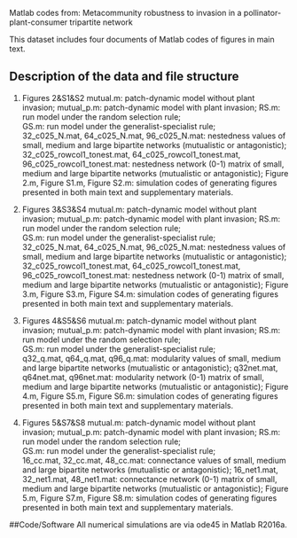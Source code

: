 ﻿Matlab codes from: Metacommunity robustness to invasion in a pollinator-plant-consumer tripartite network

This dataset includes four documents of Matlab codes of figures in main text.

## Description of the data and file structure

1. Figures 2&S1&S2
mutual.m:        patch-dynamic model without plant invasion;
mutual_p.m:    patch-dynamic model with plant invasion;
RS.m:              run model under the random selection rule;     
GS.m:              run model under the generalist-specialist rule;     
32_c025_N.mat, 64_c025_N.mat, 96_c025_N.mat:     nestedness values of small, medium and large bipartite networks (mutualistic or antagonistic);
32_c025_rowcol1_tonest.mat, 64_c025_rowcol1_tonest.mat, 96_c025_rowcol1_tonest.mat:      nestedness network (0-1) matrix of  small, medium and large bipartite networks (mutualistic or antagonistic);
Figure 2.m, Figure S1.m, Figure S2.m:  simulation codes of generating figures presented in both main text and supplementary materials.

2. Figures 3&S3&S4
mutual.m:        patch-dynamic model without plant invasion;
mutual_p.m:    patch-dynamic model with plant invasion;
RS.m:              run model under the random selection rule;     
GS.m:              run model under the generalist-specialist rule;     
32_c025_N.mat, 64_c025_N.mat, 96_c025_N.mat:     nestedness values of small, medium and large bipartite networks (mutualistic or antagonistic);
32_c025_rowcol1_tonest.mat, 64_c025_rowcol1_tonest.mat, 96_c025_rowcol1_tonest.mat:      nestedness network (0-1) matrix of  small, medium and large bipartite networks (mutualistic or antagonistic);
Figure 3.m, Figure S3.m, Figure S4.m:  simulation codes of generating figures presented in both main text and supplementary materials.

3. Figures 4&S5&S6
mutual.m:        patch-dynamic model without plant invasion;
mutual_p.m:    patch-dynamic model with plant invasion;
RS.m:              run model under the random selection rule;     
GS.m:              run model under the generalist-specialist rule;     
q32_q.mat, q64_q.mat, q96_q.mat:     modularity values of small, medium and large bipartite networks (mutualistic or antagonistic);
q32net.mat, q64net.mat, q96net.mat:      modularity network (0-1) matrix of  small, medium and large bipartite networks (mutualistic or antagonistic);
Figure 4.m, Figure S5.m, Figure S6.m:  simulation codes of generating figures presented in both main text and supplementary materials.

4. Figures 5&S7&S8
mutual.m:        patch-dynamic model without plant invasion;
mutual_p.m:    patch-dynamic model with plant invasion;
RS.m:              run model under the random selection rule;     
GS.m:              run model under the generalist-specialist rule;     
16_cc.mat, 32_cc.mat, 48_cc.mat:     connectance values of small, medium and large bipartite networks (mutualistic or antagonistic);
16_net1.mat, 32_net1.mat, 48_net1.mat:      connectance network (0-1) matrix of small, medium and large bipartite networks (mutualistic or antagonistic);
Figure 5.m, Figure S7.m, Figure S8.m:  simulation codes of generating figures presented in both main text and supplementary materials.

##Code/Software
All numerical simulations are via ode45 in Matlab R2016a.